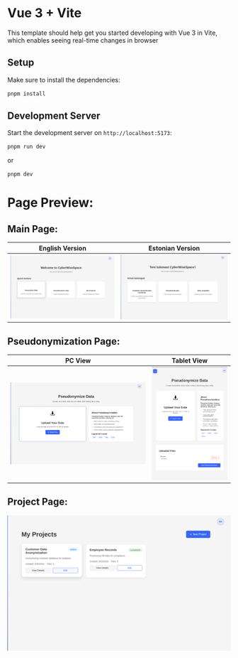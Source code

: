 # Vue 3 + Vite

This template should help get you started developing with Vue 3 in Vite, which enables seeing real-time changes in browser

## Setup

Make sure to install the dependencies:

```bash
pnpm install
```

## Development Server

Start the development server on `http://localhost:5173`:

```bash
pnpm run dev
```

or

```bash
pnpm dev
```

# Page Preview:

## Main Page:
| English Version | Estonian Version |
|-----------------|------------------|
| ![EN](photos/main_page.png) | ![EST](photos/main_page_est.png) |


## Pseudonymization Page:

| PC View | Tablet View |
|--------|-------------|
| ![PC](photos/pseudonym.png) | ![Tablet](photos/pseudonym_tablet.png) |

## Project Page:

![projects](photos/projects.png)
